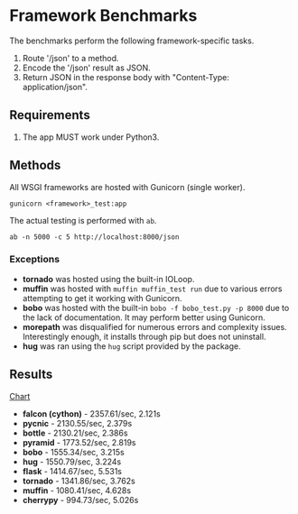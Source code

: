 # Framework Benchmarks

The benchmarks perform the following framework-specific tasks.

1. Route '/json' to a method.
2. Encode the '/json' result as JSON.
3. Return JSON in the response body with "Content-Type: application/json". 

## Requirements

1. The app MUST work under Python3.


## Methods

All WSGI frameworks are hosted with Gunicorn (single worker). 

    gunicorn <framework>_test:app

The actual testing is performed with `ab`. 

    ab -n 5000 -c 5 http://localhost:8000/json

### Exceptions

* **tornado** was hosted using the built-in IOLoop.
* **muffin** was hosted with `muffin muffin_test run` due to various errors attempting to get it working with Gunicorn.
* **bobo** was hosted with the built-in `bobo -f bobo_test.py -p 8000` due to the lack of documentation. It may perform better
    using Gunicorn.
* **morepath** was disqualified for numerous errors and complexity issues. Interestingly enough, it installs through pip but does not uninstall.
* **hug** was ran using the `hug` script provided by the package.

## Results

[Chart](http://pycnic.nullism.com/images/pycnic-bench.png)

* **falcon (cython)** - 2357.61/sec, 2.121s
* **pycnic** - 2130.55/sec, 2.379s
* **bottle** - 2130.21/sec, 2.386s
* **pyramid** - 1773.52/sec, 2.819s
* **bobo** - 1555.34/sec, 3.215s 
* **hug** - 1550.79/sec, 3.224s
* **flask** - 1414.67/sec, 5.531s
* **tornado** - 1341.86/sec, 3.762s
* **muffin** - 1080.41/sec, 4.628s
* **cherrypy** - 994.73/sec, 5.026s


